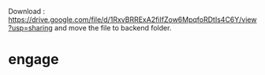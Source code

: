 Download : 
https://drive.google.com/file/d/1RxvBRRExA2fiIfZow6MpqfoRDtIs4C6Y/view?usp=sharing
and move the file to backend folder.
# engage
